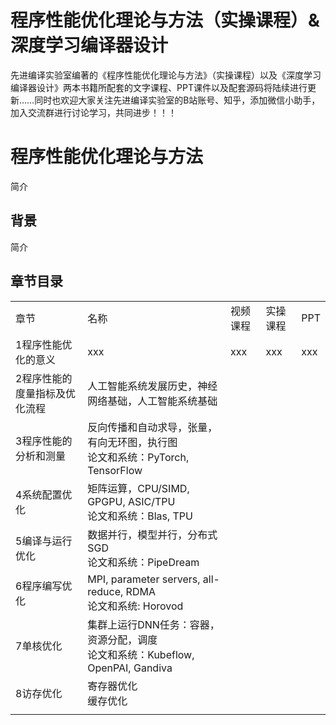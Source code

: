 # 程序性能优化理论与方法（实操课程）& 深度学习编译器设计
先进编译实验室编著的《程序性能优化理论与方法》（实操课程）以及《深度学习编译器设计》两本书籍所配套的文字课程、PPT课件以及配套源码将陆续进行更新……同时也欢迎大家关注先进编译实验室的B站账号、知乎，添加微信小助手，加入交流群进行讨论学习，共同进步！！！

# 程序性能优化理论与方法

简介

## 背景

简介

## 章节目录


||||||
|---|---|---|---|---|
|章节|名称|视频课程|实操课程|PPT|源码|
|1程序性能优化的意义|xxx|xxx|xxx|xxx|
|2程序性能的度量指标及优化流程|人工智能系统发展历史，神经网络基础，人工智能系统基础|
|3程序性能的分析和测量|反向传播和自动求导，张量，有向无环图，执行图 <br>论文和系统：PyTorch, TensorFlow|
|4系统配置优化|矩阵运算，CPU/SIMD, GPGPU, ASIC/TPU <br>论文和系统：Blas, TPU|
|5编译与运行优化|数据并行，模型并行，分布式SGD <br>论文和系统：PipeDream|
|6程序编写优化|MPI, parameter servers, all-reduce, RDMA <br>论文和系统: Horovod|
|7单核优化|集群上运行DNN任务：容器，资源分配，调度 <br>论文和系统：Kubeflow, OpenPAI, Gandiva|
|8访存优化|寄存器优化<br>缓存优化|
|||||



